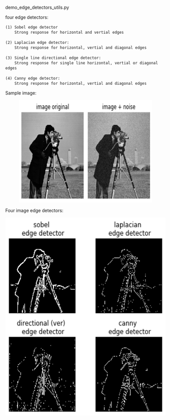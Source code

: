 demo_edge_detectors_utils.py

four edge detectors:
    
    (1) Sobel edge detector
        Strong response for horizontal and vertial edges
        
    (2) Laplacian edge detector:
        Strong response for horizontal, vertial and diagonal edges
        
    (3) Single line directional edge detector:
        Strong response for single line horizontal, vertial or diagonal edges
    
    (4) Canny edge detector:
        Strong response for horizontal, vertial and diagonal edges


Sample image:<br/>
<p align="center">
  <img src="image_orig_image_noise.png" width="420" height="320"/>
</p>
Four image edge detectors:<br/>
<p align="center">
  <img src="four_edge_detectors_comparison.png" width="720" height="620"/>
</p>
